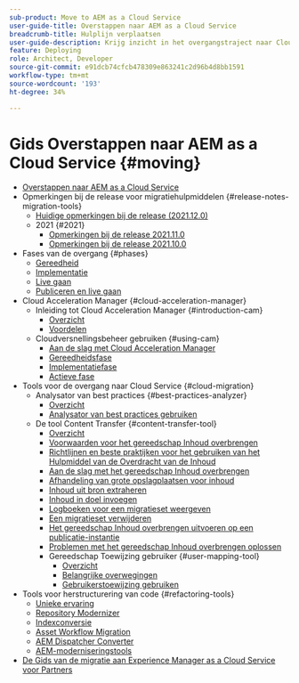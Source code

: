 ```yaml
---
sub-product: Move to AEM as a Cloud Service
user-guide-title: Overstappen naar AEM as a Cloud Service
breadcrumb-title: Hulplijn verplaatsen
user-guide-description: Krijg inzicht in het overgangstraject naar Cloud Service.
feature: Deploying
role: Architect, Developer
source-git-commit: e91dcb74cfcb478309e863241c2d96b4d8bb1591
workflow-type: tm+mt
source-wordcount: '193'
ht-degree: 34%

---
```



# Gids Overstappen naar AEM as a Cloud Service {#moving}

+ [Overstappen naar AEM as a Cloud Service](/help/move-to-cloud-service/home.md)
+ Opmerkingen bij de release voor migratiehulpmiddelen {#release-notes-migration-tools}
   + [Huidige opmerkingen bij de release (2021.12.0)](/help/move-to-cloud-service/release-notes/release-notes-migration-tools-current.md)
   + 2021 {#2021}
      + [Opmerkingen bij de release 2021.11.0](/help/move-to-cloud-service/release-notes/release-notes-migration-tools-2021-11-0.md)
      + [Opmerkingen bij de release 2021.10.0](/help/move-to-cloud-service/release-notes/release-notes-migration-tools-2021-10-0.md)
+ Fases van de overgang {#phases}
   + [Gereedheid](/help/move-to-cloud-service/migration-readiness.md)
   + [Implementatie](/help/move-to-cloud-service/migration-implementation.md)
   + [Live gaan](/help/move-to-cloud-service/migration-go-live.md)
   + [Publiceren en live gaan](/help/move-to-cloud-service/migration-post-go-live.md)
+ Cloud Acceleration Manager {#cloud-acceleration-manager}
   + Inleiding tot Cloud Acceleration Manager {#introduction-cam}
      + [Overzicht](/help/move-to-cloud-service/cloud-acceleration-manager/introduction/overview-cam.md)
      + [Voordelen](/help/move-to-cloud-service/cloud-acceleration-manager/introduction/benefits-cam.md)
   + Cloudversnellingsbeheer gebruiken {#using-cam}
      + [Aan de slag met Cloud Acceleration Manager](/help/move-to-cloud-service/cloud-acceleration-manager/using-cam/getting-started-cam.md)
      + [Gereedheidsfase](/help/move-to-cloud-service/cloud-acceleration-manager/using-cam/cam-readiness-phase.md)
      + [Implementatiefase](/help/move-to-cloud-service/cloud-acceleration-manager/using-cam/cam-implementation-phase.md)
      + [Actieve fase](/help/move-to-cloud-service/cloud-acceleration-manager/using-cam/cam-golive-phase.md)
+ Tools voor de overgang naar Cloud Service {#cloud-migration}
   + Analysator van best practices {#best-practices-analyzer}
      + [Overzicht](/help/move-to-cloud-service/best-practices-analyzer/overview-best-practices-analyzer.md)
      + [Analysator van best practices gebruiken](/help/move-to-cloud-service/best-practices-analyzer/using-best-practices-analyzer.md)
   + De tool Content Transfer {#content-transfer-tool}
      + [Overzicht](/help/move-to-cloud-service/content-transfer-tool/using-content-transfer-tool/overview-content-transfer-tool.md)
      + [Voorwaarden voor het gereedschap Inhoud overbrengen](/help/move-to-cloud-service/content-transfer-tool/using-content-transfer-tool/prerequisites-content-transfer-tool.md)
      + [Richtlijnen en beste praktijken voor het gebruiken van het Hulpmiddel van de Overdracht van de Inhoud](/help/move-to-cloud-service/content-transfer-tool/using-content-transfer-tool/guidelines-best-practices-content-transfer-tool.md)
      + [Aan de slag met het gereedschap Inhoud overbrengen](/help/move-to-cloud-service/content-transfer-tool/using-content-transfer-tool/getting-started-content-transfer-tool.md)
      + [Afhandeling van grote opslagplaatsen voor inhoud](/help/move-to-cloud-service/content-transfer-tool/using-content-transfer-tool/handling-large-content-repositories.md)
      + [Inhoud uit bron extraheren](/help/move-to-cloud-service/content-transfer-tool/using-content-transfer-tool/extracting-content.md)
      + [Inhoud in doel invoegen](/help/move-to-cloud-service/content-transfer-tool/using-content-transfer-tool/ingesting-content.md)
      + [Logboeken voor een migratieset weergeven](/help/move-to-cloud-service/content-transfer-tool/using-content-transfer-tool/viewing-logs.md)
      + [Een migratieset verwijderen](/help/move-to-cloud-service/content-transfer-tool/using-content-transfer-tool/deleting-migrationset.md)
      + [Het gereedschap Inhoud overbrengen uitvoeren op een publicatie-instantie](/help/move-to-cloud-service/content-transfer-tool/using-content-transfer-tool/running-content-transfer-tool-publish-instance.md)
      + [Problemen met het gereedschap Inhoud overbrengen oplossen](/help/move-to-cloud-service/content-transfer-tool/using-content-transfer-tool/troubleshooting-content-transfer-tool.md)
      + Gereedschap Toewijzing gebruiker {#user-mapping-tool}
         + [Overzicht](/help/move-to-cloud-service/content-transfer-tool/user-mapping-tool/overview-user-mapping-tool.md)
         + [Belangrijke overwegingen](/help/move-to-cloud-service/content-transfer-tool/user-mapping-tool/considerations-user-mapping-tool.md)
         + [Gebruikerstoewijzing gebruiken](/help/move-to-cloud-service/content-transfer-tool/user-mapping-tool/using-user-mapping-tool.md)
+ Tools voor herstructurering van code {#refactoring-tools}
   + [Unieke ervaring](/help/move-to-cloud-service/unified-experience.md)
   + [Repository Modernizer](/help/move-to-cloud-service/refactoring-tools/repo-modernizer.md)
   + [Indexconversie](/help/move-to-cloud-service/refactoring-tools/index-converter.md)
   + [Asset Workflow Migration](/help/move-to-cloud-service/moving-to-aem-assets/asset-workflow-migration-tool.md)
   + [AEM Dispatcher Converter](/help/move-to-cloud-service/refactoring-tools/dispatcher-transformation-utility-tools.md)
   + [AEM-moderniseringstools](/help/move-to-cloud-service/refactoring-tools/aem-modernization-tools.md)
+ [De Gids van de migratie aan Experience Manager as a Cloud Service voor Partners](/help/move-to-cloud-service/getting-started.md)
